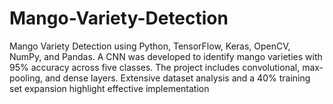 # Mango-Variety-Detection
Mango Variety Detection using Python, TensorFlow, Keras, OpenCV, NumPy, and Pandas. A CNN was developed to identify mango varieties with 95% accuracy across five classes. The project includes convolutional, max-pooling, and dense layers. Extensive dataset analysis and a 40% training set expansion highlight effective implementation
